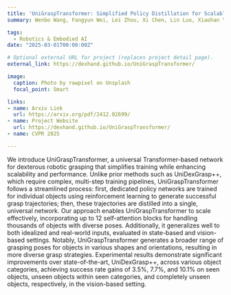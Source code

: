 ```yaml
---
title: 'UniGraspTransformer: Simplified Policy Distillation for Scalable Dexterous Robotic Grasping'
summary: Wenbo Wang, Fangyun Wei, Lei Zhou, Xi Chen, Lin Luo, Xiaohan Yi, Yizhong Zhang, Yaobo Liang, Chang Xu, Yan Lu, Jiaolong Yang, Baining Guo.

tags:
  - Robotics & Embodied AI
date: "2025-03-01T00:00:00Z"

# Optional external URL for project (replaces project detail page).
external_link: https://dexhand.github.io/UniGraspTransformer/

image:
  caption: Photo by rawpixel on Unsplash
  focal_point: Smart

links:
- name: Arxiv Link
  url: https://arxiv.org/pdf/2412.02699/
- name: Project Website
  url: https://dexhand.github.io/UniGraspTransformer/
- name: CVPR 2025

---
```


We introduce UniGraspTransformer, a universal Transformer-based network for dexterous robotic grasping that simplifies training while enhancing scalability and performance. Unlike prior methods such as UniDexGrasp++, which require complex, multi-step training pipelines, UniGraspTransformer follows a streamlined process: first, dedicated policy networks are trained for individual objects using reinforcement learning to generate successful grasp trajectories; then, these trajectories are distilled into a single, universal network. Our approach enables UniGraspTransformer to scale effectively, incorporating up to 12 self-attention blocks for handling thousands of objects with diverse poses. Additionally, it generalizes well to both idealized and real-world inputs, evaluated in state-based and vision-based settings. Notably, UniGraspTransformer generates a broader range of grasping poses for objects in various shapes and orientations, resulting in more diverse grasp strategies. Experimental results demonstrate significant improvements over state-of-the-art, UniDexGrasp++, across various object categories, achieving success rate gains of 3.5%, 7.7%, and 10.1% on seen objects, unseen objects within seen categories, and completely unseen objects, respectively, in the vision-based setting.